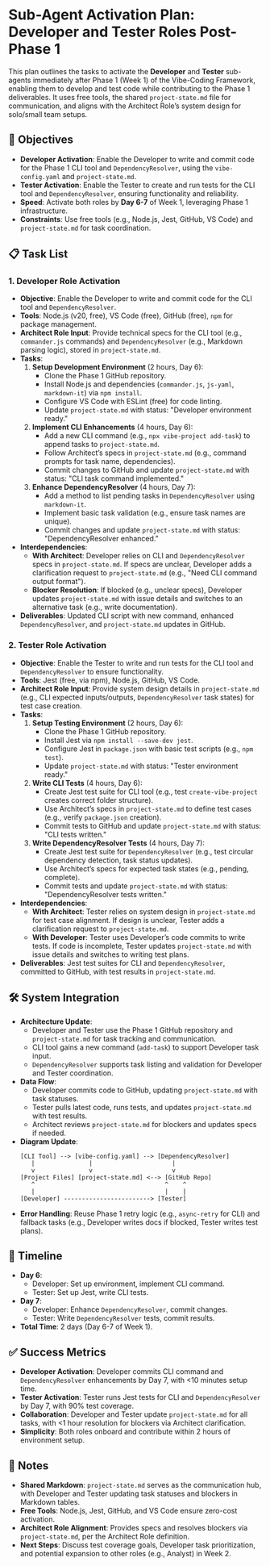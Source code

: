 # Sub-Agent Activation Plan: Developer and Tester Roles Post-Phase 1

This plan outlines the tasks to activate the **Developer** and **Tester** sub-agents immediately after Phase 1 (Week 1) of the Vibe-Coding Framework, enabling them to develop and test code while contributing to the Phase 1 deliverables. It uses free tools, the shared `project-state.md` file for communication, and aligns with the Architect Role’s system design for solo/small team setups.

## 🎯 Objectives
- **Developer Activation**: Enable the Developer to write and commit code for the Phase 1 CLI tool and `DependencyResolver`, using the `vibe-config.yaml` and `project-state.md`.
- **Tester Activation**: Enable the Tester to create and run tests for the CLI tool and `DependencyResolver`, ensuring functionality and reliability.
- **Speed**: Activate both roles by **Day 6-7** of Week 1, leveraging Phase 1 infrastructure.
- **Constraints**: Use free tools (e.g., Node.js, Jest, GitHub, VS Code) and `project-state.md` for task coordination.

## 📋 Task List

### 1. Developer Role Activation
- **Objective**: Enable the Developer to write and commit code for the CLI tool and `DependencyResolver`.
- **Tools**: Node.js (v20, free), VS Code (free), GitHub (free), `npm` for package management.
- **Architect Role Input**: Provide technical specs for the CLI tool (e.g., `commander.js` commands) and `DependencyResolver` (e.g., Markdown parsing logic), stored in `project-state.md`.
- **Tasks**:
  1. **Setup Development Environment** (2 hours, Day 6):
     - Clone the Phase 1 GitHub repository.
     - Install Node.js and dependencies (`commander.js`, `js-yaml`, `markdown-it`) via `npm install`.
     - Configure VS Code with ESLint (free) for code linting.
     - Update `project-state.md` with status: "Developer environment ready."
  2. **Implement CLI Enhancements** (4 hours, Day 6):
     - Add a new CLI command (e.g., `npx vibe-project add-task`) to append tasks to `project-state.md`.
     - Follow Architect’s specs in `project-state.md` (e.g., command prompts for task name, dependencies).
     - Commit changes to GitHub and update `project-state.md` with status: "CLI task command implemented."
  3. **Enhance DependencyResolver** (4 hours, Day 7):
     - Add a method to list pending tasks in `DependencyResolver` using `markdown-it`.
     - Implement basic task validation (e.g., ensure task names are unique).
     - Commit changes and update `project-state.md` with status: "DependencyResolver enhanced."
- **Interdependencies**:
  - **With Architect**: Developer relies on CLI and `DependencyResolver` specs in `project-state.md`. If specs are unclear, Developer adds a clarification request to `project-state.md` (e.g., "Need CLI command output format").
  - **Blocker Resolution**: If blocked (e.g., unclear specs), Developer updates `project-state.md` with issue details and switches to an alternative task (e.g., write documentation).
- **Deliverables**: Updated CLI script with new command, enhanced `DependencyResolver`, and `project-state.md` updates in GitHub.

### 2. Tester Role Activation
- **Objective**: Enable the Tester to write and run tests for the CLI tool and `DependencyResolver` to ensure functionality.
- **Tools**: Jest (free, via npm), Node.js, GitHub, VS Code.
- **Architect Role Input**: Provide system design details in `project-state.md` (e.g., CLI expected inputs/outputs, `DependencyResolver` task states) for test case creation.
- **Tasks**:
  1. **Setup Testing Environment** (2 hours, Day 6):
     - Clone the Phase 1 GitHub repository.
     - Install Jest via `npm install --save-dev jest`.
     - Configure Jest in `package.json` with basic test scripts (e.g., `npm test`).
     - Update `project-state.md` with status: "Tester environment ready."
  2. **Write CLI Tests** (4 hours, Day 6):
     - Create Jest test suite for CLI tool (e.g., test `create-vibe-project` creates correct folder structure).
     - Use Architect’s specs in `project-state.md` to define test cases (e.g., verify `package.json` creation).
     - Commit tests to GitHub and update `project-state.md` with status: "CLI tests written."
  3. **Write DependencyResolver Tests** (4 hours, Day 7):
     - Create Jest test suite for `DependencyResolver` (e.g., test circular dependency detection, task status updates).
     - Use Architect’s specs for expected task states (e.g., pending, complete).
     - Commit tests and update `project-state.md` with status: "DependencyResolver tests written."
- **Interdependencies**:
  - **With Architect**: Tester relies on system design in `project-state.md` for test case alignment. If design is unclear, Tester adds a clarification request to `project-state.md`.
  - **With Developer**: Tester uses Developer’s code commits to write tests. If code is incomplete, Tester updates `project-state.md` with issue details and switches to writing test plans.
- **Deliverables**: Jest test suites for CLI and `DependencyResolver`, committed to GitHub, with test results in `project-state.md`.

## 🛠 System Integration
- **Architecture Update**:
  - Developer and Tester use the Phase 1 GitHub repository and `project-state.md` for task tracking and communication.
  - CLI tool gains a new command (`add-task`) to support Developer task input.
  - `DependencyResolver` supports task listing and validation for Developer and Tester coordination.
- **Data Flow**:
  - Developer commits code to GitHub, updating `project-state.md` with task statuses.
  - Tester pulls latest code, runs tests, and updates `project-state.md` with test results.
  - Architect reviews `project-state.md` for blockers and updates specs if needed.
- **Diagram Update**:
  ```plaintext
  [CLI Tool] --> [vibe-config.yaml] --> [DependencyResolver]
     |               |                      |
     v               v                      v
  [Project Files] [project-state.md] <--> [GitHub Repo]
     ^                                    ^    ^
     |                                    |    |
  [Developer] ------------------------> [Tester]
  ```
- **Error Handling**: Reuse Phase 1 retry logic (e.g., `async-retry` for CLI) and fallback tasks (e.g., Developer writes docs if blocked, Tester writes test plans).

## 📅 Timeline
- **Day 6**:
  - Developer: Set up environment, implement CLI command.
  - Tester: Set up Jest, write CLI tests.
- **Day 7**:
  - Developer: Enhance `DependencyResolver`, commit changes.
  - Tester: Write `DependencyResolver` tests, commit results.
- **Total Time**: 2 days (Day 6-7 of Week 1).

## ✅ Success Metrics
- **Developer Activation**: Developer commits CLI command and `DependencyResolver` enhancements by Day 7, with <10 minutes setup time.
- **Tester Activation**: Tester runs Jest tests for CLI and `DependencyResolver` by Day 7, with 90% test coverage.
- **Collaboration**: Developer and Tester update `project-state.md` for all tasks, with <1 hour resolution for blockers via Architect clarification.
- **Simplicity**: Both roles onboard and contribute within 2 hours of environment setup.

## 📝 Notes
- **Shared Markdown**: `project-state.md` serves as the communication hub, with Developer and Tester updating task statuses and blockers in Markdown tables.
- **Free Tools**: Node.js, Jest, GitHub, and VS Code ensure zero-cost activation.
- **Architect Role Alignment**: Provides specs and resolves blockers via `project-state.md`, per the Architect Role definition.
- **Next Steps**: Discuss test coverage goals, Developer task prioritization, and potential expansion to other roles (e.g., Analyst) in Week 2.